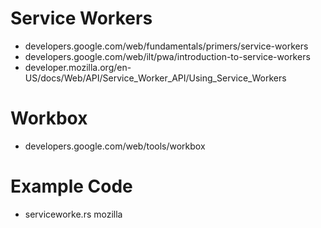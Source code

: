 # Service Workers

- developers.google.com/web/fundamentals/primers/service-workers
- developers.google.com/web/ilt/pwa/introduction-to-service-workers
- developer.mozilla.org/en-US/docs/Web/API/Service_Worker_API/Using_Service_Workers

# Workbox

- developers.google.com/web/tools/workbox

# Example Code

- serviceworke.rs mozilla
